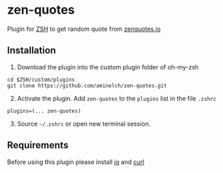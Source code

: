 # zen-quotes
 Plugin for [ZSH](https://www.zsh.org/) to get random quote from [zenquotes.io](http://zenquotes.io)

## Installation

1. Download the plugin into the custom plugin folder of oh-my-zsh
```shell
cd $ZSH/custom/plugins
git clone https://github.com/aminelch/zen-quotes.git
```

2. Activate the plugin. Add `zen-quotes` to the `plugins` list in the file `.zshrc`

```shell
plugins=(... zen-quotes)
```

3. Source `~/.zshrc` or open new terminal session.

## Requirements

Before using this plugin please install [jq](https://github.com/jqlang/jq) and [curl](https://github.com/curl/curl)
